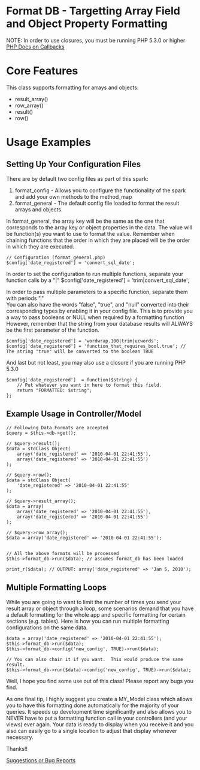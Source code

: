 # Format DB - Targetting Array Field and Object Property Formatting

NOTE: In order to use closures, you must be running PHP 5.3.0 or higher
[PHP Docs on Callbacks](http://www.php.net/manual/en/language.pseudo-types.php#language.types.callback)

# Core Features
This class supports formatting for arrays and objects:

-	result_array()
-	row_array()
-	result()
-	row()

# Usage Examples
## Setting Up Your Configuration Files
There are by default two config files as part of this spark: 

1.	format_config  - Allows you to configure the functionality of the spark and add your own methods to the method_map
2.	format_general - The default config file loaded to format the result arrays and objects.

In format_general, the array key will be the same as the one that corresponds to the array key or object properties in the data.
The value will be function(s) you want to use to format the value.  Remember when chaining functions that the order in which they are placed will be the order in which they are executed.
	
	// Configuration (format_general.php)
	$config['date_registered'] = 'convert_sql_date';

In order to set the configuration to run multiple functions, separate your function calls by a "|" 
	$config['date_registered'] = 'trim|convert_sql_date';

In order to pass multiple parameters to a specific function, separate them with periods "."  
You can also have the words "false", "true", and "null" converted into their corresponding types by enabling it in your config file.  This is to provide you a way to pass booleans or NULL when required by a formatting function
However, remember that the string from your database results will ALWAYS be the first parameter of the function.
	
	$config['date_registered'] = 'wordwrap.100|trim|ucwords';
	$config['date_registered'] = 'function_that_requires_bool.true'; // The string "true" will be converted to the boolean TRUE
	
And last but not least, you may also use a closure if you are running PHP 5.3.0
	
	$config['date_registered']	= function($string) {
		// Put whatever you want in here to format this field.  
		return "FORMATTED: $string";
	};
	
## Example Usage in Controller/Model	
	
	// Following Data Formats are accepted
	$query = $this->db->get();
	
	// $query->result();
	$data = stdClass Object(
		array('date_registered' => '2010-04-01 22:41:55'),
		array('date_registered' => '2010-04-01 22:41:55')
	);
	
	// $query->row();
	$data = stdClass Object(
		'date_registered' => '2010-04-01 22:41:55'
	);
	
	// $query->result_array();
	$data = array(
		array('date_registered' => '2010-04-01 22:41:55'),
		array('date_registered' => '2010-04-01 22:41:55')
	);
	
	// $query->row_array();
	$data = array('date_registered' => '2010-04-01 22:41:55');
	
	
	// All the above formats will be processed 
	$this->format_db->run($data); // assumes format_db has been loaded
	
	print_r($data); // OUTPUT: array('date_registered' => 'Jan 5, 2010');

## Multiple Formatting Loops
While you are going to want to limit the number of times you send your result array or object through a loop, some scenarios demand that you have a default formatting for the whole app and specific formatting for certain sections (e.g. tables).
Here is how you can run multiple formatting configurations on the same data.

	$data = array('date_registered' => '2010-04-01 22:41:55');
	$this->format_db->run($data);
	$this->format_db->config('new_config', TRUE)->run($data);
	
	// You can also chain it if you want.  This would produce the same result.
	$this->format_db->run($data)->config('new_config', TRUE)->run($data);

Well, I hope you find some use out of this class!  Please report any bugs you find.  

As one final tip, I highly suggest you create a MY_Model class which allows you to have this formatting done automatically for the majority of your queries.
It speeds up development time significantly and also allows you to NEVER have to put a formatting function call in your controllers (and your views) ever again.
Your data is ready to display when you receive it and you also can easily go to a single location to adjust that display whenever necessary.

Thanks!!
	
[Suggestions or Bug Reports](https://github.com/Eclarian/CodeIgniter-FormatDB/issues)


